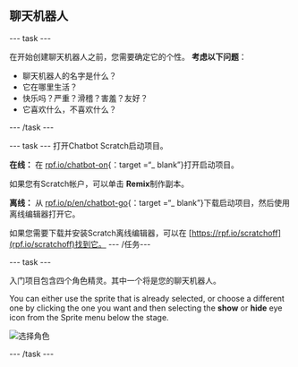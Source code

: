 ## 聊天机器人

\--- task \---

在开始创建聊天机器人之前，您需要确定它的个性。 **考虑以下问题**：

+ 聊天机器人的名字是什么？
+ 它在哪里生活？
+ 快乐吗？严重？滑稽？害羞？友好？
+ 它喜欢什么，不喜欢什么？

\--- /task \---

\--- task \--- 打开Chatbot Scratch启动项目。

**在线：** 在 [rpf.io/chatbot-on](http://rpf.io/chatbot-on){：target =“_ blank”}打开启动项目。

如果您有Scratch帐户，可以单击 **Remix**制作副本。

**离线：** 从 [rpf.io/p/en/chatbot-go](http://rpf.io/p/en/chatbot-go){：target =“_ blank”}下载启动项目，然后使用离线编辑器打开它。

如果您需要下载并安装Scratch离线编辑器，可以在 [https://rpf.io/scratchoff](rpf.io/scratchoff)找到它。 \--- /任务\---

\--- task \---

入门项目包含四个角色精灵。其中一个将是您的聊天机器人。

You can either use the sprite that is already selected, or choose a different one by clicking the one you want and then selecting the **show** or **hide** eye icon from the Sprite menu below the stage.

![选择角色](images/chatbot-characters.png)

\--- /task \---